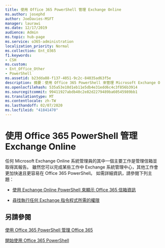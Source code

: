 ```yaml
---
title: 使用 Office 365 PowerShell 管理 Exchange Online
ms.author: josephd
author: JoeDavies-MSFT
manager: laurawi
ms.date: 12/17/2019
audience: Admin
ms.topic: hub-page
ms.service: o365-administration
localization_priority: Normal
ms.collection: Ent_O365
f1.keywords:
- CSH
ms.custom:
- Ent_Office_Other
- PowerShell
ms.assetid: b23dda88-f137-4051-9c2c-84035ad63f5e
description: 摘要︰使用 Office 365 PowerShell 來管理 Microsoft Exchange Online，包括顯示信箱組態，以及進階報告。
ms.openlocfilehash: 535a53e10d1eb11e5db4e31edd6c4c3f856b3914
ms.sourcegitcommit: 99411927abdb40c2e82d2279489ba60545989bb1
ms.translationtype: MT
ms.contentlocale: zh-TW
ms.lasthandoff: 02/07/2020
ms.locfileid: "41841470"
---
```

# <a name="manage-exchange-online-with-office-365-powershell"></a>使用 Office 365 PowerShell 管理 Exchange Online

任何 Microsoft Exchange Online 系統管理員的其中一個主要工作是管理信箱並取得其報告。 雖然您可以完成某些工作中 Exchange 系統管理中心，其他工作會更加快速且更容易在 Office 365 PowerShell。 如需詳細資訊，請參閱下列主題：
  
- [使用 Exchange Online PowerShell 來顯示 Office 365 信箱資訊](https://docs.microsoft.com/exchange/recipients-in-exchange-online/manage-user-mailboxes/use-powershell-to-display-mailbox-information)
    
- [尋找執行任何 Exchange 指令程式所需的權限](https://docs.microsoft.com/powershell/exchange/exchange-server/find-exchange-cmdlet-permissions)
    
## <a name="see-also"></a>另請參閱

[使用 Office 365 PowerShell 管理 Office 365](manage-office-365-with-office-365-powershell.md)
  
[開始使用 Office 365 PowerShell](getting-started-with-office-365-powershell.md)

